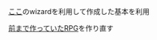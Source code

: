 [ここ](https://kmp.jetbrains.com/)のwizardを利用して作成した基本を利用

[前まで作っていたRPG](https://github.com/sbkinoko/RPG_Engine)を作り直す
